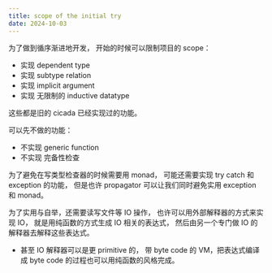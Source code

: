 ```yaml
---
title: scope of the initial try
date: 2024-10-03
---
```


为了做到循序渐进地开发，
开始的时候可以限制项目的 scope：

- 实现 dependent type
- 实现 subtype relation
- 实现 implicit argument
- 实现 无限制的 inductive datatype

这些都是旧的 cicada 已经实现过的功能。

可以先不做的功能：

- 不实现 generic function
- 不实现 完备性检查

为了避免在写类型检查器的时候需要用 monad，
可能还需要实现 try catch 和 exception 的功能，
但是也许 propagator 可以让我们同时避免实用 exception 和 monad。

为了实用与自举，还需要读写文件等 IO 操作，
也许可以用外部解释器的方式来实现 IO，
就是用纯函数的方式生成 IO 相关的表达式，
然后由另一个专门做 IO 的解释器去解释这些表达式。

- 甚至 IO 解释器可以是更 primitive 的，
  带 byte code 的 VM，把表达式编译成 byte code
  的过程也可以用纯函数的风格完成。
